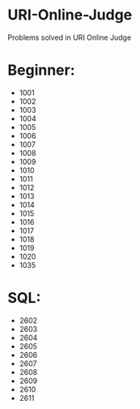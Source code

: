 # URI-Online-Judge
Problems solved in URI Online Judge

# Beginner:
- 1001
- 1002
- 1003
- 1004
- 1005
- 1006
- 1007
- 1008
- 1009
- 1010
- 1011
- 1012
- 1013
- 1014
- 1015
- 1016
- 1017
- 1018
- 1019
- 1020
- 1035

# SQL:
- 2602
- 2603
- 2604
- 2605
- 2606
- 2607
- 2608
- 2609
- 2610
- 2611
